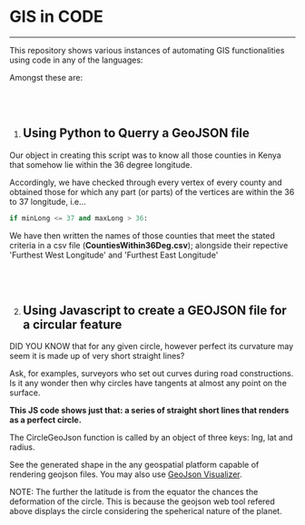 # GIS in CODE
---

This repository shows various instances of automating GIS functionalities using code in any of the languages:

Amongst these are:

<br/><br/>

1. ## Using Python to Querry a GeoJSON file

Our object in creating this script was to know all those counties in Kenya that somehow lie within the 36 degree longitude.

Accordingly, we have checked through every vertex of every county and obtained those for which any part (or parts) of the vertices are within the 36 to 37 longitude, i.e...

```python
if minLong <= 37 and maxLong > 36:
```

We have then written the names of those counties that meet the stated criteria in a csv file (**CountiesWithin36Deg.csv**); alongside their repective 'Furthest West Longitude' and 'Furthest East Longitude'

<br/><br/>

2. ## Using Javascript to create a GEOJSON file for a circular feature

DID YOU KNOW that for any given circle, however perfect its curvature may seem it is made up of very short straight lines?

Ask, for examples, surveyors who set out curves during road constructions. Is it any wonder then why circles have tangents at almost any point on the surface.

**This JS code shows just that: a series of straight short lines that renders as a perfect circle.**

The CircleGeoJson function is called by an object of three keys: lng, lat and radius.

See the generated shape in the any geospatial platform capable of rendering geojson files. You may also use [GeoJson Visualizer](http://geojson.tools/).

NOTE: The further the latitude is from the equator the chances the deformation of the circle. This is because the geojson web tool refered above displays the circle considering the speherical nature of the planet.